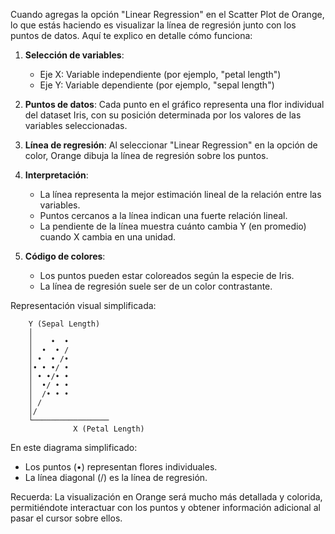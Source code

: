 Cuando agregas la opción "Linear Regression" en el Scatter Plot de Orange, lo que estás haciendo es visualizar la línea de regresión junto con los puntos de datos. Aquí te explico en detalle cómo funciona:

1. **Selección de variables**: 
   - Eje X: Variable independiente (por ejemplo, "petal length")
   - Eje Y: Variable dependiente (por ejemplo, "sepal length")

2. **Puntos de datos**:
   Cada punto en el gráfico representa una flor individual del dataset Iris, con su posición determinada por los valores de las variables seleccionadas.

3. **Línea de regresión**:
   Al seleccionar "Linear Regression" en la opción de color, Orange dibuja la línea de regresión sobre los puntos.

4. **Interpretación**:
   - La línea representa la mejor estimación lineal de la relación entre las variables.
   - Puntos cercanos a la línea indican una fuerte relación lineal.
   - La pendiente de la línea muestra cuánto cambia Y (en promedio) cuando X cambia en una unidad.

5. **Código de colores**:
   - Los puntos pueden estar coloreados según la especie de Iris.
   - La línea de regresión suele ser de un color contrastante.

Representación visual simplificada:

```
    Y (Sepal Length)
    │
    │    •  •
    │  •  • /
    │ •  • /•
    │• • •/ •
    │ • •/• •
    │  •/ • •
    │  /• • •
    │ /
    │/
    └─────────────────
              X (Petal Length)
```

En este diagrama simplificado:
- Los puntos (•) representan flores individuales.
- La línea diagonal (/) es la línea de regresión.

Recuerda: La visualización en Orange será mucho más detallada y colorida, permitiéndote interactuar con los puntos y obtener información adicional al pasar el cursor sobre ellos.
